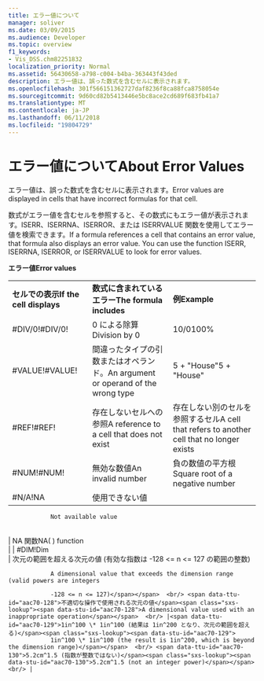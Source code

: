 ```yaml
---
title: エラー値について
manager: soliver
ms.date: 03/09/2015
ms.audience: Developer
ms.topic: overview
f1_keywords:
- Vis_DSS.chm82251832
localization_priority: Normal
ms.assetid: 56430658-a798-c004-b4ba-363443f43ded
description: エラー値は、誤った数式を含むセルに表示されます。
ms.openlocfilehash: 301f566151362727daf8236f8ca88fca8758054e
ms.sourcegitcommit: 9d60cd82b5413446e5bc8ace2cd689f683fb41a7
ms.translationtype: MT
ms.contentlocale: ja-JP
ms.lasthandoff: 06/11/2018
ms.locfileid: "19804729"
---
```

# <a name="about-error-values"></a><span data-ttu-id="aac70-103">エラー値について</span><span class="sxs-lookup"><span data-stu-id="aac70-103">About Error Values</span></span>

<span data-ttu-id="aac70-104">エラー値は、誤った数式を含むセルに表示されます。</span><span class="sxs-lookup"><span data-stu-id="aac70-104">Error values are displayed in cells that have incorrect formulas for that cell.</span></span>
  
<span data-ttu-id="aac70-p101">数式がエラー値を含むセルを参照すると、その数式にもエラー値が表示されます。ISERR、ISERRNA、ISERROR、または ISERRVALUE 関数を使用してエラー値を検索できます。</span><span class="sxs-lookup"><span data-stu-id="aac70-p101">If a formula references a cell that contains an error value, that formula also displays an error value. You can use the function ISERR, ISERRNA, ISERROR, or ISERRVALUE to look for error values.</span></span>
  
<span data-ttu-id="aac70-107">**エラー値**</span><span class="sxs-lookup"><span data-stu-id="aac70-107">**Error values**</span></span>

||||
|:-----|:-----|:-----|
|<span data-ttu-id="aac70-108">**セルでの表示**</span><span class="sxs-lookup"><span data-stu-id="aac70-108">**If the cell displays**</span></span> <br/> |<span data-ttu-id="aac70-109">**数式に含まれているエラー**</span><span class="sxs-lookup"><span data-stu-id="aac70-109">**The formula includes**</span></span> <br/> |<span data-ttu-id="aac70-110">**例**</span><span class="sxs-lookup"><span data-stu-id="aac70-110">**Example**</span></span> <br/> |
| <span data-ttu-id="aac70-111">#DIV/0!</span><span class="sxs-lookup"><span data-stu-id="aac70-111">#DIV/0!</span></span>  <br/> |<span data-ttu-id="aac70-112">0 による除算</span><span class="sxs-lookup"><span data-stu-id="aac70-112">Division by 0</span></span>  <br/> |<span data-ttu-id="aac70-113">10/0</span><span class="sxs-lookup"><span data-stu-id="aac70-113">100%</span></span>  <br/> |
| <span data-ttu-id="aac70-114">#VALUE!</span><span class="sxs-lookup"><span data-stu-id="aac70-114">#VALUE!</span></span>  <br/> | <span data-ttu-id="aac70-115">間違ったタイプの引数またはオペランド。</span><span class="sxs-lookup"><span data-stu-id="aac70-115">An argument or operand of the wrong type</span></span>  <br/> | <span data-ttu-id="aac70-116">5 + "House"</span><span class="sxs-lookup"><span data-stu-id="aac70-116">5 + "House"</span></span>  <br/> |
| <span data-ttu-id="aac70-117">#REF!</span><span class="sxs-lookup"><span data-stu-id="aac70-117">#REF!</span></span>  <br/> | <span data-ttu-id="aac70-118">存在しないセルへの参照</span><span class="sxs-lookup"><span data-stu-id="aac70-118">A reference to a cell that does not exist</span></span>  <br/> | <span data-ttu-id="aac70-119">存在しない別のセルを参照するセル</span><span class="sxs-lookup"><span data-stu-id="aac70-119">A cell that refers to another cell that no longer exists</span></span>  <br/> |
| <span data-ttu-id="aac70-120">#NUM!</span><span class="sxs-lookup"><span data-stu-id="aac70-120">#NUM!</span></span>  <br/> | <span data-ttu-id="aac70-121">無効な数値</span><span class="sxs-lookup"><span data-stu-id="aac70-121">An invalid number</span></span>  <br/> | <span data-ttu-id="aac70-122">負の数値の平方根</span><span class="sxs-lookup"><span data-stu-id="aac70-122">Square root of a negative number</span></span>  <br/> |
| <span data-ttu-id="aac70-123">#N/A!</span><span class="sxs-lookup"><span data-stu-id="aac70-123">NA</span></span>  <br/> | <span data-ttu-id="aac70-124">使用できない値</span><span class="sxs-lookup"><span data-stu-id="aac70-124">
                
                
                Not available value
</span></span>  <br/> | <span data-ttu-id="aac70-125">NA 関数</span><span class="sxs-lookup"><span data-stu-id="aac70-125">NA( ) function</span></span>  <br/> |
| <span data-ttu-id="aac70-126">#DIM!</span><span class="sxs-lookup"><span data-stu-id="aac70-126">Dim</span></span>  <br/> | <span data-ttu-id="aac70-127">次元の範囲を超える次元の値 (有効な指数は -128 \<= n \<= 127 の範囲の整数)</span><span class="sxs-lookup"><span data-stu-id="aac70-127">
                
                
                A dimensional value that exceeds the dimension range (valid powers are integers
                
                -128 <= n <= 127)</span></span>  <br/> <span data-ttu-id="aac70-128">不適切な操作で使用される次元の値</span><span class="sxs-lookup"><span data-stu-id="aac70-128">A dimensional value used with an inappropriate operation</span></span>  <br/> |<span data-ttu-id="aac70-129">1in^100 \* 1in^100 (結果は 1in^200 となり、次元の範囲を超える)</span><span class="sxs-lookup"><span data-stu-id="aac70-129">
                1in^100 \* 1in^100 (the result is 1in^200, which is beyond the dimension range)</span></span>  <br/> <span data-ttu-id="aac70-130">5.2cm^1.5 (指数が整数ではない)</span><span class="sxs-lookup"><span data-stu-id="aac70-130">5.2cm^1.5 (not an integer power)</span></span>  <br/> |
   

